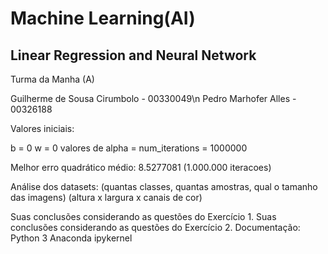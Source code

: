 # Machine Learning(AI) 
## Linear Regression and Neural Network

Turma da Manha (A)

Guilherme de Sousa Cirumbolo - 00330049\n
Pedro Marhofer Alles - 00326188

Valores iniciais:

b = 0
w = 0
valores de alpha = 
num_iterations = 1000000

Melhor erro quadrático médio: 8.5277081 (1.000.000 iteracoes)

Análise dos datasets: (quantas classes, quantas amostras, qual o tamanho das imagens)
(altura x largura x canais de cor)

Suas conclusões considerando as questões do Exercício 1.
Suas conclusões considerando as questões do Exercício 2.
Documentação:
Python 3
Anaconda
ipykernel
